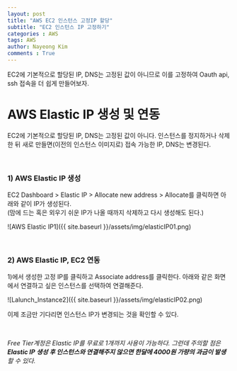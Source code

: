 ```yaml
---
layout: post
title: "AWS EC2 인스턴스 고정IP 할당"
subtitle: "EC2 인스턴스 IP 고정하기"
categories : AWS
tags: AWS
author: Nayeong Kim
comments : True
---
```

<div id='preview' class='display-none'>
EC2에 기본적으로 할당된 IP, DNS는 고정된 값이 아니므로 이를 고정하여 Oauth api, ssh 접속을 더 쉽게 만들어보자.
</div>

# AWS Elastic IP 생성 및 연동
EC2에 기본적으로 할당된 IP, DNS는 고정된 값이 아니다. 인스턴스를 정지하거나 삭제한 뒤 새로 만들면(이전의 인스턴스 이미지로) 접속 가능한 IP, DNS는 변경된다.

<br>

### 1) AWS Elastic IP 생성
EC2 Dashboard > Elastic IP > Allocate new address > Allocate를 클릭하면 아래와 같이 IP가 생성된다. 
<br>
(맘에 드는 혹은 외우기 쉬운 IP가 나올 때까지 삭제하고 다시 생성해도 된다.)

![AWS Elastic IP1]({{ site.baseurl }}/assets/img/elasticIP01.png)

<br>

### 2) AWS Elastic IP, EC2 연동
1)에서 생성한 고정 IP를 클릭하고 Associate address를 클릭한다. 아래와 같은 화면에서 연결하고 싶은 인스턴스를 선택하여 연결해준다.

![Lalunch_Instance2]({{ site.baseurl }}/assets/img/elasticIP02.png)

이제 조금만 기다리면 인스턴스 IP가 변경되는 것을 확인할 수 있다.

<br>

*Free Tier계정은 Elastic IP를 무료로 1개까지 사용이 가능하다. 그런데 주의할 점은 **Elastic IP 생성 후 인스턴스와 연결해주지 않으면 한달에 4000원 가량의 과금이 발생**할 수 있다.*

<br>


